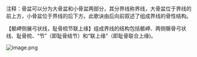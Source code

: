 注释：骨盆可以分为大骨盆和小骨盆两部分，其分界线称界线，大骨盆位于界线的前上方，小骨盆位于界线的后下方。此歌诀由后向前叙述了组成界线的骨性结构。

【骶岬侧展弓状线，耻骨梳节联上缘】组成界线的结构包括骶岬、两侧髂骨弓状线、耻骨梳、“节”（即耻骨结节）和“联上缘”（即耻骨联合上缘)。

![image.png](https://picgo18719498306.oss-cn-guangzhou.aliyuncs.com/20250807160043487.png)
